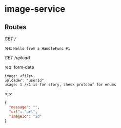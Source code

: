 # image-service

## Routes

_*GET /*_  

res: `Hello from a HandleFunc #1`

_*GET /upload*_  

req: form-data 
```
image: <file>
uploader: "userId"
usage: 1 //1 is for story, check protobuf for enums
```  

res: 
```json
{
  "message": "",
  "url": "url",
  "imageId": "id"
}
```
